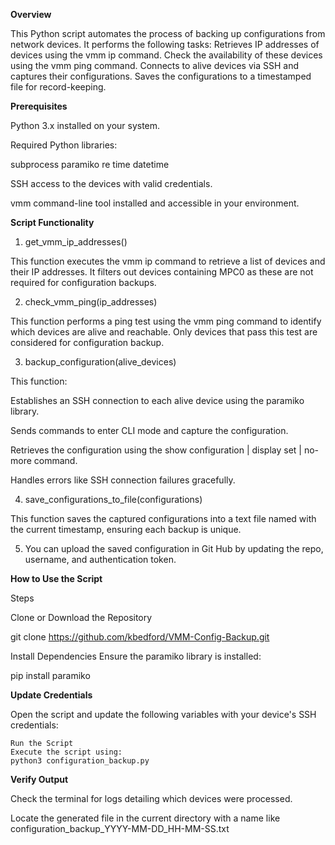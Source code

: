 **Overview**

This Python script automates the process of backing up configurations from network devices. It performs the following tasks: Retrieves IP addresses of devices using the vmm ip command. Check the availability of these devices using the vmm ping command. Connects to alive devices via SSH and captures their configurations. Saves the configurations to a timestamped file for record-keeping.

**Prerequisites**

Python 3.x installed on your system.

Required Python libraries:

  subprocess
  paramiko
  re
  time
  datetime

SSH access to the devices with valid credentials.

vmm command-line tool installed and accessible in your environment.

**Script Functionality**

1. get_vmm_ip_addresses()

This function executes the vmm ip command to retrieve a list of devices and their IP addresses. It filters out devices containing MPC0 as these are not required for configuration backups.

2. check_vmm_ping(ip_addresses)

This function performs a ping test using the vmm ping command to identify which devices are alive and reachable. Only devices that pass this test are considered for configuration backup.

3. backup_configuration(alive_devices)

This function:

Establishes an SSH connection to each alive device using the paramiko library.

Sends commands to enter CLI mode and capture the configuration.

Retrieves the configuration using the show configuration | display set | no-more command.

Handles errors like SSH connection failures gracefully.

4. save_configurations_to_file(configurations)

This function saves the captured configurations into a text file named with the current timestamp, ensuring each backup is unique.

5. You can upload the saved configuration in Git Hub by updating the repo, username, and authentication token.

**How to Use the Script**

Steps

Clone or Download the Repository

git clone https://github.com/kbedford/VMM-Config-Backup.git

  Install Dependencies
  Ensure the paramiko library is installed:

  pip install paramiko

**Update Credentials**

Open the script and update the following variables with your device's SSH credentials:

    Run the Script
    Execute the script using:
    python3 configuration_backup.py

**Verify Output**

Check the terminal for logs detailing which devices were processed.

Locate the generated file in the current directory with a name like configuration_backup_YYYY-MM-DD_HH-MM-SS.txt
